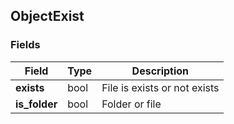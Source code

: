 ## ObjectExist

### Fields
| Field          | Type   | Description                  |
|----------------|--------|------------------------------|
| **exists**     | bool   | File is exists or not exists |
| **is_folder**  | bool   | Folder or file               |


